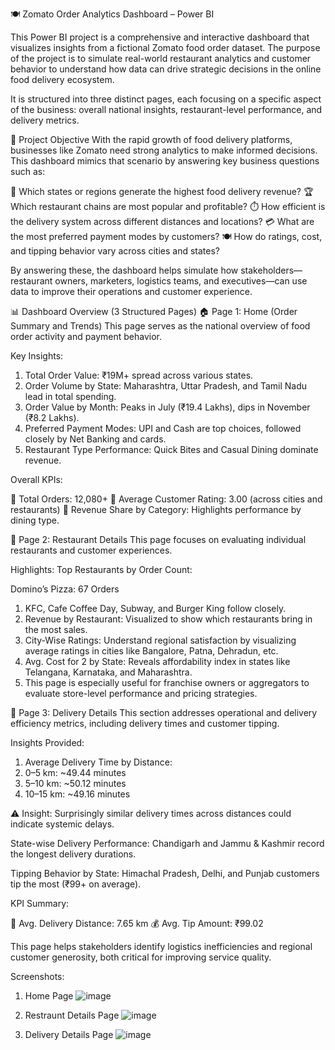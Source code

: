 🍽️ Zomato Order Analytics Dashboard – Power BI

This Power BI project is a comprehensive and interactive dashboard that visualizes insights from a fictional Zomato food order dataset. The purpose of the project is to simulate real-world restaurant analytics and customer behavior to understand how data can drive strategic decisions in the online food delivery ecosystem.

It is structured into three distinct pages, each focusing on a specific aspect of the business: overall national insights, restaurant-level performance, and delivery metrics.


🎯 Project Objective
With the rapid growth of food delivery platforms, businesses like Zomato need strong analytics to make informed decisions. This dashboard mimics that scenario by answering key business questions such as:

📍 Which states or regions generate the highest food delivery revenue?
🏆 Which restaurant chains are most popular and profitable?
⏱️ How efficient is the delivery system across different distances and locations?
💳 What are the most preferred payment modes by customers?
🍽️ How do ratings, cost, and tipping behavior vary across cities and states?


By answering these, the dashboard helps simulate how stakeholders—restaurant owners, marketers, logistics teams, and executives—can use data to improve their operations and customer experience.


📊 Dashboard Overview (3 Structured Pages)
🏠 Page 1: Home (Order Summary and Trends)
This page serves as the national overview of food order activity and payment behavior.

Key Insights:
1. Total Order Value: ₹19M+ spread across various states.
2. Order Volume by State: Maharashtra, Uttar Pradesh, and Tamil Nadu lead in total spending.
3. Order Value by Month: Peaks in July (₹19.4 Lakhs), dips in November (₹8.2 Lakhs).
4. Preferred Payment Modes: UPI and Cash are top choices, followed closely by Net Banking and cards.
5. Restaurant Type Performance: Quick Bites and Casual Dining dominate revenue.


Overall KPIs:

🧾 Total Orders: 12,080+
🌟 Average Customer Rating: 3.00 (across cities and restaurants)
💸 Revenue Share by Category: Highlights performance by dining type.


🍴 Page 2: Restaurant Details
This page focuses on evaluating individual restaurants and customer experiences.

Highlights:
Top Restaurants by Order Count:

Domino’s Pizza: 67 Orders

1. KFC, Cafe Coffee Day, Subway, and Burger King follow closely.
2. Revenue by Restaurant: Visualized to show which restaurants bring in the most sales.
3. City-Wise Ratings: Understand regional satisfaction by visualizing average ratings in cities like Bangalore, Patna, Dehradun, etc.
4. Avg. Cost for 2 by State: Reveals affordability index in states like Telangana, Karnataka, and Maharashtra.
5. This page is especially useful for franchise owners or aggregators to evaluate store-level performance and pricing strategies.


🚚 Page 3: Delivery Details
This section addresses operational and delivery efficiency metrics, including delivery times and customer tipping.

Insights Provided:
1. Average Delivery Time by Distance:
2. 0–5 km: ~49.44 minutes
3. 5–10 km: ~50.12 minutes
4. 10–15 km: ~49.16 minutes

⚠️ Insight: Surprisingly similar delivery times across distances could indicate systemic delays.


State-wise Delivery Performance:
Chandigarh and Jammu & Kashmir record the longest delivery durations.


Tipping Behavior by State:
Himachal Pradesh, Delhi, and Punjab customers tip the most (₹99+ on average).

KPI Summary:

📍 Avg. Delivery Distance: 7.65 km
💰 Avg. Tip Amount: ₹99.02

This page helps stakeholders identify logistics inefficiencies and regional customer generosity, both critical for improving service quality.

Screenshots:

1) Home Page
![image](https://github.com/user-attachments/assets/6d5ceb41-6b73-49e2-b824-8c42c2370471)

2) Restraunt Details Page
   ![image](https://github.com/user-attachments/assets/85903c8c-7164-4a69-bae7-5879fa0ccb65)
   
3) Delivery Details Page
![image](https://github.com/user-attachments/assets/cbe56d45-a921-47fe-a627-0f0f9542412f)



